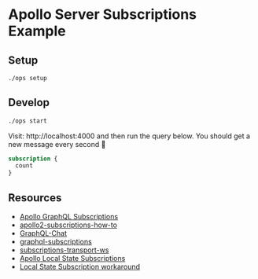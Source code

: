 # Apollo Server Subscriptions Example

## Setup

```bash
./ops setup
```

## Develop

```bash
./ops start
```

Visit: http://localhost:4000 and then run the query below.
You should get a new message every second 🍻

```graphql
subscription {
  count
}
```

## Resources

- [Apollo GraphQL Subscriptions](https://www.apollographql.com/docs/apollo-server/v2/features/subscriptions.html#Subscriptions-Example)
- [apollo2-subscriptions-how-to](https://github.com/daniele-zurico/apollo2-subscriptions-how-to)
- [GraphQL-Chat](https://github.com/abhiaiyer91/GraphQL-Chat)
- [graphql-subscriptions](https://github.com/apollographql/graphql-subscriptions)
- [subscriptions-transport-ws](https://github.com/apollographql/subscriptions-transport-ws/tree/master/docs)
- [Apollo Local State Subscriptions](https://github.com/apollographql/apollo-link-state/issues/138)
- [Local State Subscription workaround](https://github.com/apollographql/apollo-link-state/issues/137)
